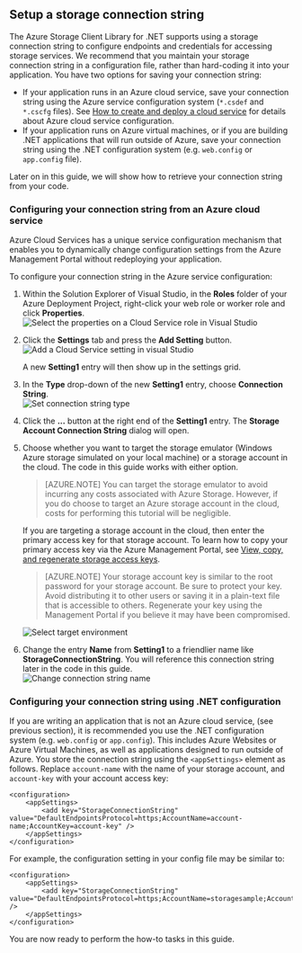 ## Setup a storage connection string

The Azure Storage Client Library for .NET supports using a storage connection string to configure endpoints and credentials for accessing storage services. We recommend that you maintain your storage connection string in a configuration file, rather than hard-coding it into your application. You have two options for saving your connection string:

- If your application runs in an Azure cloud service, save your connection string using the Azure service configuration system (`*.csdef` and `*.cscfg` files). See [How to create and deploy a cloud service](/documentation/articles/cloud-services-how-to-create-deploy) for details about Azure cloud service configuration.
- If your application runs on Azure virtual machines, or if you are building .NET applications that will run outside of Azure, save your connection string using the .NET configuration system (e.g. `web.config` or `app.config` file).

Later on in this guide, we will show how to retrieve your connection string from your code.

### Configuring your connection string from an Azure cloud service

Azure Cloud Services has a unique service configuration mechanism that enables you to dynamically change configuration settings from the Azure Management Portal without redeploying your application.

To configure your connection string in the Azure service configuration:

1.  Within the Solution Explorer of Visual Studio, in the **Roles**
    folder of your Azure Deployment Project, right-click your
    web role or worker role and click **Properties**.  
    ![Select the properties on a Cloud Service role in Visual Studio][connection-string1]

2.  Click the **Settings** tab and press the **Add Setting** button.  
    ![Add a Cloud Service setting in visual Studio][connection-string2]

    A new **Setting1** entry will then show up in the settings grid.

3.  In the **Type** drop-down of the new **Setting1** entry, choose
    **Connection String**.  
    ![Set connection string type][connection-string3]

4.  Click the **...** button at the right end of the **Setting1** entry.
    The **Storage Account Connection String** dialog will open.

5.  Choose whether you want to target the storage emulator <!-- deleted by customization (Microsoft --><!-- keep by customization: begin --> (Windows <!-- keep by customization: end -->
    Azure storage simulated on your local machine) or a storage
    account in the cloud. The code in this guide works with either
    option. 

	> [AZURE.NOTE] You can target the storage emulator to avoid incurring any costs associated with Azure Storage. However, if you do choose to target an Azure storage account in the cloud, costs for performing this tutorial will be negligible.

	If you are targeting a storage account in the cloud, then enter the primary access key for that storage account. To learn how to copy your primary access key via the Azure Management Portal, see [View, copy, and regenerate storage access keys](/documentation/articles/storage-create-storage-account#view-copy-and-regenerate-storage-access-keys).

	> [AZURE.NOTE] Your storage account key is similar to the root password for your storage account. Be sure to protect your key. Avoid distributing it to other users or saving it in a plain-text file that is accessible to others. Regenerate your key using the Management Portal if you believe it may have been compromised.
	
    ![Select target environment][connection-string4]

6.  Change the entry **Name** from **Setting1** to a friendlier name
    like **StorageConnectionString**. You will reference this
    connection string later in the code in this guide.  
    ![Change connection string name][connection-string5]
	
### Configuring your connection string using .NET configuration

If you are writing an application that is not an Azure cloud service, (see previous section), it is recommended you use the .NET configuration system (e.g. `web.config` or `app.config`). This includes Azure Websites or Azure Virtual Machines, as well as applications designed to run outside of Azure. You store the connection string using the `<appSettings>` element as follows. Replace `account-name` with the name of your storage account, and `account-key` with your account access key:

	<configuration>
  		<appSettings>
    		<add key="StorageConnectionString" value="DefaultEndpointsProtocol=https;AccountName=account-name;AccountKey=account-key" />
  		</appSettings>
	</configuration>

For example, the configuration setting in your config file may be similar to:

	<configuration>
    	<appSettings>
      		<add key="StorageConnectionString" value="DefaultEndpointsProtocol=https;AccountName=storagesample;AccountKey=nYV0gln9fT7bvY+rxu2iWAEyzPNITGkhM88J8HUoyofpK7C8fHcZc2kIZp6cKgYRUM74lHI84L50Iau1+9hPjB==" />
    	</appSettings>
	</configuration>

You are now ready to perform the how-to tasks in this guide.

[connection-string1]: ./media/storage-configure-connection-string-include/connection-string1.png
[connection-string2]: ./media/storage-configure-connection-string-include/connection-string2.png
[connection-string3]: ./media/storage-configure-connection-string-include/connection-string3.png
[connection-string4]: ./media/storage-configure-connection-string-include/connection-string4.png
[connection-string5]: ./media/storage-configure-connection-string-include/connection-string5.png

<!-- deleted by customization
[Configuring Connection Strings]: http://msdn.microsoft.com/zh-cn/library/azure/ee758697.aspx
-->
<!-- keep by customization: begin -->
[Configuring Connection Strings]: /documentation/articles/storage-configure-connection-string
<!-- keep by customization: end -->

